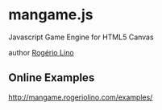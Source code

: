 # mangame.js

Javascript Game Engine for HTML5 Canvas

author [Rogério Lino](http://rogeriolino.com)


## Online Examples 

http://mangame.rogeriolino.com/examples/
